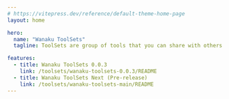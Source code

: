 ```yaml
---
# https://vitepress.dev/reference/default-theme-home-page
layout: home

hero:
  name: "Wanaku ToolSets"
  tagline: ToolSets are group of tools that you can share with others

features:
  - title: Wanaku ToolSets 0.0.3
    link: /toolsets/wanaku-toolsets-0.0.3/README
  - title: Wanaku ToolSets Next (Pre-release)
    link: /toolsets/wanaku-toolsets-main/README
---
```



